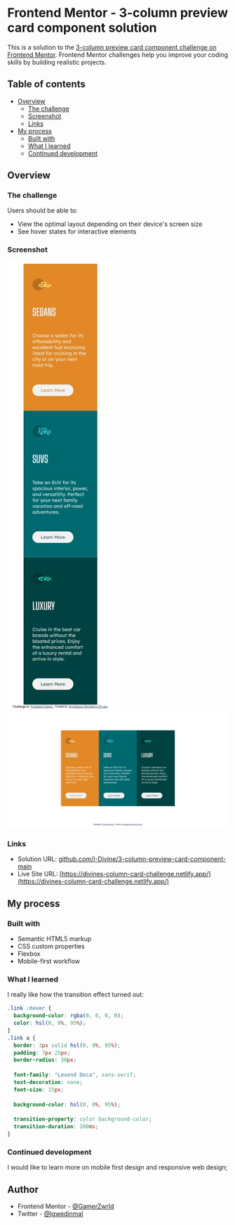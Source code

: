 # Frontend Mentor - 3-column preview card component solution

This is a solution to the [3-column preview card component challenge on Frontend Mentor](https://divines-column-card-challenge.netlify.app/). Frontend Mentor challenges help you improve your coding skills by building realistic projects.

## Table of contents

- [Overview](#overview)
  - [The challenge](#the-challenge)
  - [Screenshot](#screenshot)
  - [Links](#links)
- [My process](#my-process)
  - [Built with](#built-with)
  - [What I learned](#what-i-learned)
  - [Continued development](#continued-development)

## Overview

### The challenge

Users should be able to:

- View the optimal layout depending on their device's screen size
- See hover states for interactive elements

### Screenshot

![Mobile View](./screenshots/Web%20capture_12-9-2023_223536_127.0.0.1.jpeg)
![Desktop View](./screenshots/Web%20capture_12-9-2023_223912_127.0.0.1.jpeg)

### Links

- Solution URL: [github.com/I-Divine/3-column-preview-card-component-main](github.com/I-Divine/3-column-preview-card-component-main)
- Live Site URL: [https://divines-column-card-challenge.netlify.app/](https://divines-column-card-challenge.netlify.app/)

## My process

### Built with

- Semantic HTML5 markup
- CSS custom properties
- Flexbox
- Mobile-first workflow

### What I learned

I really like how the transition effect turned out:

```css
.link :hover {
  background-color: rgba(0, 0, 0, 0);
  color: hsl(0, 0%, 95%);
}
.link a {
  border: 3px solid hsl(0, 0%, 95%);
  padding: 7px 25px;
  border-radius: 30px;

  font-family: "Lexend Deca", sans-serif;
  text-decoration: none;
  font-size: 15px;

  background-color: hsl(0, 0%, 95%);

  transition-property: color background-color;
  transition-duration: 200ms;
}
```

### Continued development

I would like to learn more on mobile first design and responsive web design;

## Author

- Frontend Mentor - [@GamerZwrld](https://www.frontendmentor.io/profile/GamerZwrld)
- Twitter - [@IgwedinmaI](https://www.twitter.com/IgwedinmaI)
